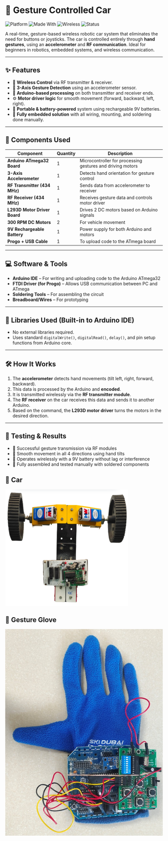 # 🚗 Gesture Controlled Car

![Platform](https://img.shields.io/badge/Platform-Embedded--Systems-blue?logo=arduino)
![Made With](https://img.shields.io/badge/Built%20with-Arduino-orange?logo=arduino)
![Wireless](https://img.shields.io/badge/Wireless-RF%20434MHz-yellow?logo=wifi)
![Status](https://img.shields.io/badge/Status-Working%20Module-brightgreen)


A real-time, gesture-based wireless robotic car system that eliminates the need for buttons or joysticks. The car is controlled entirely through **hand gestures**, using an **accelerometer** and **RF communication**. Ideal for beginners in robotics, embedded systems, and wireless communication.

---

## ✨ Features

- 📡 **Wireless Control** via RF transmitter & receiver.
- 🤚 **3-Axis Gesture Detection** using an accelerometer sensor.
- 🧠 **Arduino-based processing** on both transmitter and receiver ends.
- ⚙️ **Motor driver logic** for smooth movement (forward, backward, left, right).
- 🔋 **Portable & battery-powered** system using rechargeable 9V batteries.
- 🔄 **Fully embedded solution** with all wiring, mounting, and soldering done manually.

---

## 🔧 Components Used

| Component                   | Quantity | Description                                                                 |
|----------------------------|----------|-----------------------------------------------------------------------------|
| **Arduino ATmega32 Board** | 1        | Microcontroller for processing gestures and driving motors                 |
| **3-Axis Accelerometer**   | 1        | Detects hand orientation for gesture control                               |
| **RF Transmitter (434 MHz)** | 1      | Sends data from accelerometer to receiver                                  |
| **RF Receiver (434 MHz)**  | 1        | Receives gesture data and controls motor driver                            |
| **L293D Motor Driver Board** | 1      | Drives 2 DC motors based on Arduino signals                                |
| **300 RPM DC Motors**      | 2        | For vehicle movement                                                       |
| **9V Rechargeable Battery** | 1        | Power supply for both Arduino and motors                                   |
| **Progo + USB Cable**      | 1        | To upload code to the ATmega board                                         |

---

## 💻 Software & Tools

- **Arduino IDE** – For writing and uploading code to the Arduino ATmega32
- **FTDI Driver (for Progo)** – Allows USB communication between PC and ATmega
- **Soldering Tools** – For assembling the circuit
- **Breadboard/Wires** – For prototyping

---

## 🧠 Libraries Used (Built-in to Arduino IDE)

- No external libraries required.
- Uses standard `digitalWrite()`, `digitalRead()`, `delay()`, and pin setup functions from Arduino core.

---

## 🛠️ How It Works

1. The **accelerometer** detects hand movements (tilt left, right, forward, backward).
2. This data is processed by the Arduino and **encoded**.
3. It is transmitted wirelessly via the **RF transmitter module**.
4. The **RF receiver** on the car receives this data and sends it to another Arduino.
5. Based on the command, the **L293D motor driver** turns the motors in the desired direction.

---

## 🧪 Testing & Results

- 📡 Successful gesture transmission via RF modules
- 🧭 Smooth movement in all 4 directions using hand tilts
- 🔋 Operates wirelessly with a 9V battery without lag or interference
- 🧰 Fully assembled and tested manually with soldered components

## 🚗 Car 
![](car.png)  

## 🤚 Gesture Glove
![](gestureglove.png)

